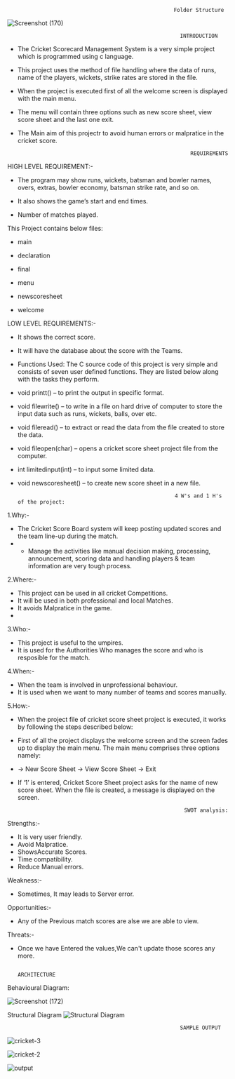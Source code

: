                                                          Folder Structure
    
![Screenshot (170)](https://user-images.githubusercontent.com/99134470/154548441-7c9d591a-405b-45f7-94f7-b6cf950444c7.png)






                                                           INTRODUCTION
* The Cricket Scorecard Management System is a very simple project which is programmed using c language.

* This project uses the method of file handling where the data of runs, name of the players, wickets, strike rates are stored in the file.

* When the project is executed first of all the welcome screen is displayed with the main menu. 

* The menu will contain three options such as new score sheet, view score sheet and the last one exit.

* The Main aim of this projectr to avoid human errors or malpratice in the cricket score.

                                                             REQUIREMENTS
HIGH LEVEL REQUIREMENT:-

* The program may show runs, wickets, batsman and bowler names, overs, extras, bowler economy, batsman strike rate, and so on.

* It also shows the game’s start and end times.

* Number of matches played.

This Project contains below files:

* main

* declaration

* final

* menu

* newscoresheet

* welcome

LOW LEVEL REQUIREMENTS:-

* It shows the correct score.

* It will have the database about the score with the Teams.

* Functions Used: The C source code of this project is very simple and consists of seven user defined functions. They are listed below along with the tasks they perform.

* void printt() – to print the output in specific format.

* void filewrite() – to write in a file on hard drive of computer to store the input data such as runs, wickets, balls, over etc.

* void fileread() – to extract or read the data from the file created to store the data.

* void fileopen(char) – opens a cricket score sheet project file from the computer.

* int limitedinput(int) – to input some limited data.

* void newscoresheet() – to create new score sheet in a new file.

                                                        4 W's and 1 H's of the project:
1.Why:-

* The Cricket Score Board system will keep posting updated scores and the team line-up during the match.
* * Manage the activities like manual decision making, processing, announcement, scoring data and handling players & team information are very tough process.

2.Where:-

* This project can be used in all cricket Competitions.
* It will be used in both professional and local Matches.
* It avoids Malpratice in the game.
* 
3.Who:-

* This project is useful to the umpires.
* It is used for the Authorities Who manages the score and who is resposible for the match.

4.When:-

* When the team is involved in unprofessional behaviour.
* It is used when we want to many number of teams and scores manually.

5.How:-

* When the project file of cricket score sheet project is executed, it works by following the steps described below:
* First of all the project displays the welcome screen and the screen fades up to display the main menu. The main menu comprises three options namely: 
* -> New Score Sheet -> View Score Sheet -> Exit

* If ‘1’ is entered, Cricket Score Sheet project asks for the name of new score sheet. When the file is created, a message is displayed on the screen.

                                                           SWOT analysis:
Strengths:-

* It is very user friendly.
* Avoid Malpratice.
* ShowsAccurate Scores.
* Time compatibility.
* Reduce Manual errors.

Weakness:-

* Sometimes, It may leads to Server error.

Opportunities:-

* Any of the Previous match scores are alse we are able to view.

Threats:-

* Once we have Entered the values,We can't update those scores any more.


                                                                              ARCHITECTURE
Behavioural Diagram:                                                                              
                                                                              
  ![Screenshot (172)](https://user-images.githubusercontent.com/99134470/154549316-24fc739d-c92b-4b00-acf5-f777779b9407.png)


Structural Diagram
![Structural Diagram](https://user-images.githubusercontent.com/99134470/154549678-3be3f31a-2eec-4717-a60e-b554708bb9d1.png)

                                     



                                                           SAMPLE OUTPUT
                                                           
                                                           
![cricket-3](https://user-images.githubusercontent.com/99134470/154550052-3b411932-43ae-4ac4-99f6-194616bc48b7.jpg)

![cricket-2](https://user-images.githubusercontent.com/99134470/154550100-a90cfd0f-3fb3-4c8e-9c6a-7cb768bf8270.jpg)

![output](https://user-images.githubusercontent.com/99134470/154550307-3a89ac40-7c6e-4dab-807f-7c650dc16c72.png)













